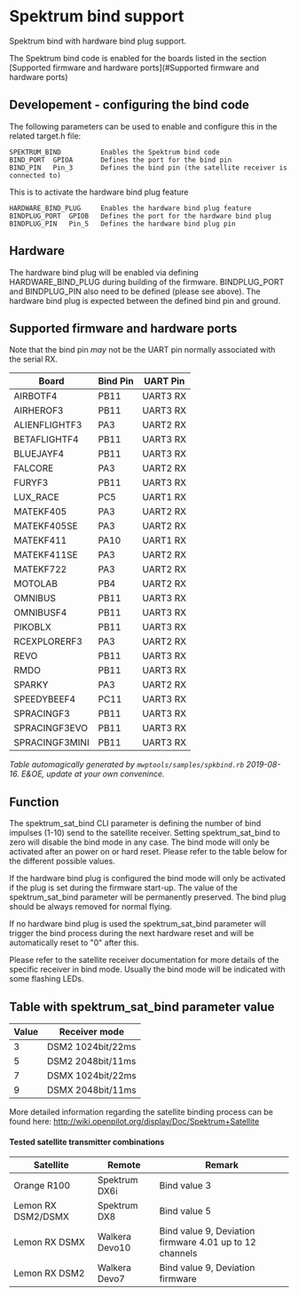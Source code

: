 # Spektrum bind support

Spektrum bind with hardware bind plug support.

The Spektrum bind code is enabled for the boards listed in the section [Supported firmware and hardware ports](#Supported firmware and hardware ports)

## Developement - configuring the bind code

The following parameters can be used to enable and configure this in the related target.h file:

    SPEKTRUM_BIND          Enables the Spektrum bind code
    BIND_PORT  GPIOA       Defines the port for the bind pin
    BIND_PIN   Pin_3       Defines the bind pin (the satellite receiver is connected to)

This is to activate the hardware bind plug feature

    HARDWARE_BIND_PLUG     Enables the hardware bind plug feature
    BINDPLUG_PORT  GPIOB   Defines the port for the hardware bind plug
    BINDPLUG_PIN   Pin_5   Defines the hardware bind plug pin

## Hardware

The hardware bind plug will be enabled via defining HARDWARE_BIND_PLUG during building of the firmware. BINDPLUG_PORT and BINDPLUG_PIN also need to be defined (please see above). The hardware bind plug is expected between the defined bind pin and ground.

## Supported firmware and hardware ports

Note that the bind pin *may* not be the UART pin normally associated with the serial RX.

| Board | Bind Pin | UART Pin |
| ----- | -------- | -------- |
| AIRBOTF4 | PB11 | UART3 RX  |
| AIRHEROF3 | PB11 | UART3 RX  |
| ALIENFLIGHTF3 | PA3 | UART2 RX  |
| BETAFLIGHTF4 | PB11 | UART3 RX  |
| BLUEJAYF4 | PB11 | UART3 RX  |
| FALCORE | PA3 | UART2 RX  |
| FURYF3 | PB11 | UART3 RX  |
| LUX_RACE | PC5 | UART1 RX  |
| MATEKF405 | PA3 | UART2 RX  |
| MATEKF405SE | PA3 | UART2 RX  |
| MATEKF411 | PA10 | UART1 RX  |
| MATEKF411SE | PA3 | UART2 RX  |
| MATEKF722 | PA3 | UART2 RX  |
| MOTOLAB | PB4 | UART2 RX  |
| OMNIBUS | PB11 | UART3 RX  |
| OMNIBUSF4 | PB11 | UART3 RX  |
| PIKOBLX | PB11 | UART3 RX  |
| RCEXPLORERF3 | PA3 | UART2 RX  |
| REVO | PB11 | UART3 RX  |
| RMDO | PB11 | UART3 RX  |
| SPARKY | PA3 | UART2 RX  |
| SPEEDYBEEF4 | PC11 | UART3 RX  |
| SPRACINGF3 | PB11 | UART3 RX  |
| SPRACINGF3EVO | PB11 | UART3 RX  |
| SPRACINGF3MINI | PB11 | UART3 RX  |

*Table automagically generated by `mwptools/samples/spkbind.rb` 2019-08-16. E&OE, update at your own convenince.*

## Function

The spektrum_sat_bind CLI parameter is defining the number of bind impulses (1-10) send to the satellite receiver. Setting spektrum_sat_bind to zero will disable the bind mode in any case. The bind mode will only be activated after an power on or hard reset. Please refer to the table below for the different possible values.

If the hardware bind plug is configured the bind mode will only be activated if the plug is set during the firmware start-up. The value of the spektrum_sat_bind parameter will be permanently preserved. The bind plug should be always removed for normal flying.

If no hardware bind plug is used the spektrum_sat_bind parameter will trigger the bind process during the next hardware reset and will be automatically reset to "0" after this.

Please refer to the satellite receiver documentation for more details of the specific receiver in bind mode. Usually the bind mode will be indicated with some flashing LEDs.

## Table with spektrum_sat_bind parameter value

| Value | Receiver mode     |
| ----- | ------------------|
| 3     | DSM2 1024bit/22ms |
| 5     | DSM2 2048bit/11ms |
| 7     | DSMX 1024bit/22ms |
| 9     | DSMX 2048bit/11ms |

More detailed information regarding the satellite binding process can be found here:
http://wiki.openpilot.org/display/Doc/Spektrum+Satellite

#### Tested satellite transmitter combinations

| Satellite            | Remote         | Remark                                                   |
| -------------------- | -------------- | -------------------------------------------------------- |
| Orange R100          | Spektrum DX6i  | Bind value 3                                             |
| Lemon RX DSM2/DSMX   | Spektrum DX8   | Bind value 5                                             |
| Lemon RX DSMX        | Walkera Devo10 | Bind value 9, Deviation firmware 4.01 up to 12 channels  |
| Lemon RX DSM2        | Walkera Devo7  | Bind value 9, Deviation firmware                         |
